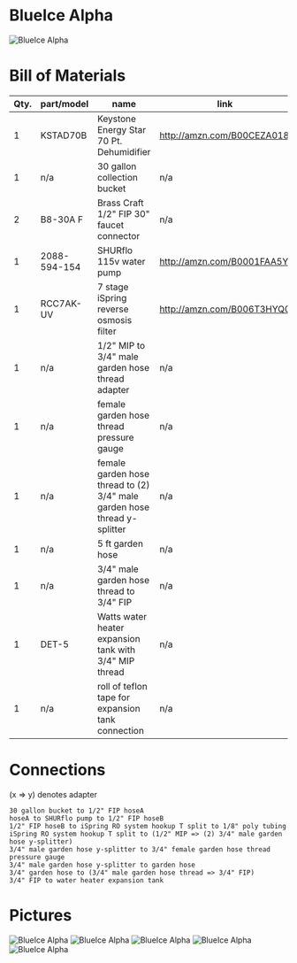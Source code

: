 # BlueIce Alpha
![BlueIce Alpha](images/IMG_9957.jpg "BlueIce Alpha prototype")

# Bill of Materials
|Qty.|part/model|name|link|
|---|---|---|---|
|1|KSTAD70B|Keystone Energy Star 70 Pt. Dehumidifier|http://amzn.com/B00CEZA018|
|1|n/a|30 gallon collection bucket|n/a|
|2|B8-30A F|Brass Craft 1/2" FIP 30" faucet connector|n/a|
|1|2088-594-154|SHURflo 115v water pump|http://amzn.com/B0001FAA5Y|
|1|RCC7AK-UV|7 stage iSpring reverse osmosis filter|http://amzn.com/B006T3HYQ0|
|1|n/a|1/2" MIP to 3/4" male garden hose thread adapter|n/a|
|1|n/a|female garden hose thread pressure gauge|n/a|
|1|n/a|female garden hose thread to (2) 3/4" male garden hose thread y-splitter|n/a|
|1|n/a|5 ft garden hose|n/a|
|1|n/a|3/4" male garden hose thread to 3/4" FIP|n/a|
|1|DET-5|Watts water heater expansion tank with 3/4" MIP thread|n/a|
|1|n/a|roll of teflon tape for expansion tank connection|n/a|

# Connections
(x => y) denotes adapter

```
30 gallon bucket to 1/2" FIP hoseA
hoseA to SHURflo pump to 1/2" FIP hoseB
1/2" FIP hoseB to iSpring RO system hookup T split to 1/8" poly tubing
iSpring RO system hookup T split to (1/2" MIP => (2) 3/4" male garden hose y-splitter)
3/4" male garden hose y-splitter to 3/4" female garden hose thread pressure gauge
3/4" male garden hose y-splitter to garden hose
3/4" garden hose to (3/4" male garden hose thread => 3/4" FIP)
3/4" FIP to water heater expansion tank
```

# Pictures
![BlueIce Alpha](images/IMG_0030.jpg) 
![BlueIce Alpha](images/IMG_0032.jpg) 
![BlueIce Alpha](images/IMG_0033.jpg) 
![BlueIce Alpha](images/IMG_0034.jpg) 
![BlueIce Alpha](images/IMG_9934.jpg) 

